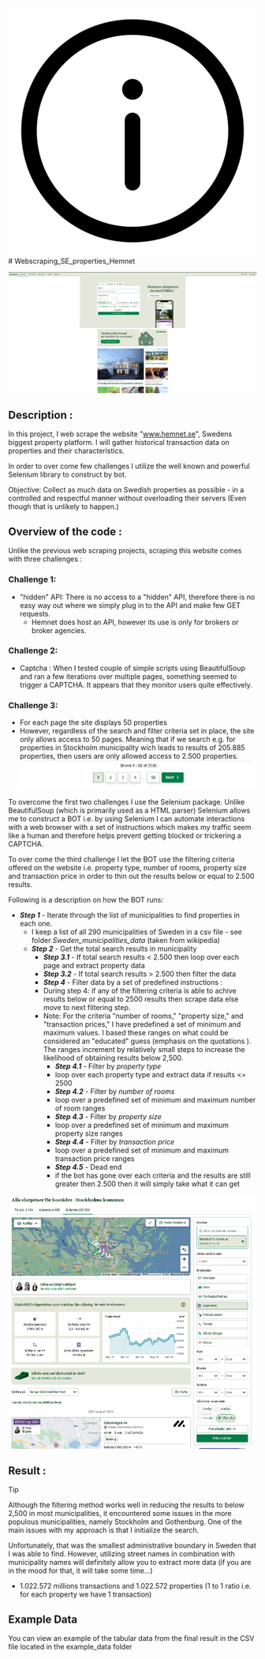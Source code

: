 ![info icon](info.png) # Webscraping_SE_properties_Hemnet


![Hemnet Front page](front_page.PNG)

## Description : 
In this project, I web scrape the website "www.hemnet.se", Swedens biggest property platform. I will gather historical transaction data on properties and their characteristics. 

In order to over come few challenges I utilize the well known and powerful Selenium library to construct by bot.  

Objective: Collect as much data on Swedish properties as possible - in a controlled and respectful manner without overloading their servers (Even though that is unlikely to happen.) 

## Overview of the code : 

Unlike the previous web scraping projects, scraping this website comes with three challenges :

### Challenge 1:
  * "hidden" API: There is no access to a "hidden" API, therefore there is no easy way out where we simply plug in to the API and make few GET requests.
    * Hemnet does host an API, however its use is only for brokers or broker agencies.  

### Challenge 2:
  * Captcha : When I tested couple of simple scripts using BeautifulSoup and ran a few iterations over multiple pages, something seemed to trigger a CAPTCHA. It appears that they monitor users quite effectively. 

### Challenge 3:
  * For each page the site displays 50 properties
  * However, regardless of the search and filter criteria set in place, the site only allows access to 50 pages. Meaning that if we search e.g. for properties in Stockholm municipality wich leads to results of 205.885 properties, then users are only allowed access to 2.500 properties. 
![Search result](SearchResult_number_of_pages.PNG)

To overcome the first two challenges I use the Selenium package. Unlike BeautifulSoup (which is primarily used as a HTML parser) Selenium allows me to construct a BOT i.e. by using Selenium I can automate interactions with a web browser with a set of instructions which makes my traffic seem like a human and therefore helps prevent getting blocked or trickering a CAPTCHA. 

To over come the third challenge I let the BOT use the filtering criteria offered on the website i.e. property type, number of rooms, property size and transaction price in order to thin out the results below or equal to 2.500 results. 

Following is a description on how the BOT runs: 
  * ***Step 1*** - Iterate through the list of municipalities to find properties in each one.
    * I keep a list of all 290 municipalities of Sweden in a csv file - see folder *Sweden_municipalities_data* (taken from wikipedia)
    * ***Step 2*** - Get the total search results in municipality
      * ***Step 3.1*** - If total search results < 2.500 then loop over each page and extract property data
      * ***Step 3.2*** - If total search results > 2.500 then filter the data
       * ***Step 4*** - Filter data by a set of predefined instructions :
       * During step 4: if any of the filtering criteria is able to achive results below or equal to 2500 results then scrape data else move to next filtering step.
       * Note: For the criteria "number of rooms," "property size," and "transaction prices," I have predefined a set of minimum and maximum values. I based these ranges on what could be considered an "educated" guess (emphasis on the quotations
). The ranges increment by relatively small steps to increase the likelihood of obtaining results below 2,500.
           * ***Step 4.1*** - Filter by *property type*
           * loop over each property type and extract data if results <= 2500
           * ***Step 4.2*** - Filter by *number of rooms*
           * loop over a predefined set of minimum and maximum number of room ranges 
           * ***Step 4.3*** - Filter by *property size*
           * loop over a predefined set of minimum and maximum property size ranges 
           * ***Step 4.4*** - Filter by *transaction price*
           * loop over a predefined set of minimum and maximum transaction price ranges
           * ***Step 4.5*** - Dead end 
           * if the bot has gone over each criteria and the results are still greater then 2.500 then it will simply take what it can get

![search](search_Stockholm_result.PNG)


## Result : 
> [!TIP]
> Although the filtering method works well in reducing the results to below 2,500 in most municipalities, it encountered some issues in the more populous municipalities, namely Stockholm and Gothenburg. One of the main issues with my approach is that I initialize the search.
>
> Unfortunately, that was the smallest administrative boundary in Sweden that I was able to find. However, utilizing street names in combination with municipality names will definitely allow you to extract more data 
> (if you are in the mood for that, it will take some time...) 

* 1.022.572 millions transactions and 1.022.572 properties (1 to 1 ratio i.e. for each property we have 1 transaction)


## Example Data

You can view an example of the tabular data from the final result in the CSV file located in the example_data folder
